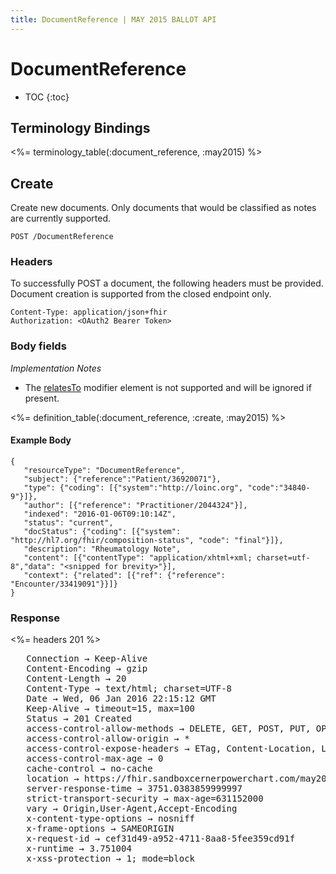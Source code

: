 ```yaml
---
title: DocumentReference | MAY 2015 BALLOT API
---
```


# DocumentReference

* TOC
{:toc}

## Terminology Bindings

<%= terminology_table(:document_reference, :may2015) %>

## Create

Create new documents. Only documents that would be classified as notes are currently supported.

    POST /DocumentReference

### Headers

To successfully POST a document, the following headers must be provided. Document creation is supported from the closed endpoint only.

    Content-Type: application/json+fhir
    Authorization: <OAuth2 Bearer Token>

### Body fields

_Implementation Notes_

* The [relatesTo](http://hl7.org/fhir/2015May/documentreference-definitions.html#DocumentReference.relatesTo) modifier element is not supported and will be ignored if present.

<%= definition_table(:document_reference, :create, :may2015) %>

#### Example Body

    {
       "resourceType": "DocumentReference",
       "subject": {"reference":"Patient/36920071"},
       "type": {"coding": [{"system":"http://loinc.org", "code":"34840-9"}]},
       "author": [{"reference": "Practitioner/2044324"}],
       "indexed": "2016-01-06T09:10:14Z",
       "status": "current",
       "docStatus": {"coding": [{"system": "http://hl7.org/fhir/composition-status", "code": "final"}]},
       "description": "Rheumatology Note",
       "content": [{"contentType": "application/xhtml+xml; charset=utf-8","data": "<snipped for brevity>"}],
       "context": {"related": [{"ref": {"reference": "Encounter/33419091"}}]}
    }

### Response

<%= headers 201 %>
<pre class="terminal">
   Connection → Keep-Alive
   Content-Encoding → gzip
   Content-Length → 20
   Content-Type → text/html; charset=UTF-8
   Date → Wed, 06 Jan 2016 22:15:12 GMT
   Keep-Alive → timeout=15, max=100
   Status → 201 Created
   access-control-allow-methods → DELETE, GET, POST, PUT, OPTIONS, HEAD
   access-control-allow-origin → *
   access-control-expose-headers → ETag, Content-Location, Location, X-Request-Id, WWW-Authenticate, Date
   access-control-max-age → 0
   cache-control → no-cache
   location → https://fhir.sandboxcernerpowerchart.com/may2015/d075cf8b-3261-481d-97e5-ba6c48d3b41f/DocumentReference/5789258
   server-response-time → 3751.0383859999997
   strict-transport-security → max-age=631152000
   vary → Origin,User-Agent,Accept-Encoding
   x-content-type-options → nosniff
   x-frame-options → SAMEORIGIN
   x-request-id → cef31d49-a952-4711-8aa8-5fee359cd91f
   x-runtime → 3.751004
   x-xss-protection → 1; mode=block
</pre>
